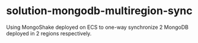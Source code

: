 # solution-mongodb-multiregion-sync
Using MongoShake deployed on ECS to one-way synchronize 2 MongoDB deployed in 2 regions respectively.
